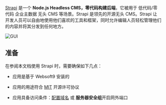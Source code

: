 [Strapi](https://strapi.io/) 是一个 **Node.js Headless CMS，零代码构建后端**，它被用于 低代码/零代码 企业主数据 无头 CMS  等场景。Strapi 是领先的开源无头 CMS。Strapi 让开发人员可以自由地使用他们喜欢的工具和框架，同时允许编辑人员轻松管理他们的内容并将其分发到任何地方。


![GUI](https://libs.websoft9.com/Websoft9/DocsPicture/zh/strapi/strapi-gui-websoft9.png)


## 准备

在参阅本文档使用 Strapi 时，需要确保如下几点：

- 应用是基于 Websoft9 安装的

- 应用的用途符合 [MIT](https://opensource.org/licenses/MIT) 开源许可协议

- 应用具备访问条件：[配置域名](./guide/appsetdomain) 或 **服务器安全组**开启网外端口